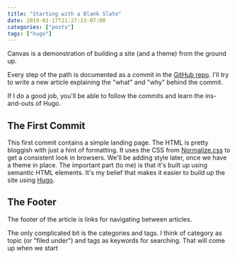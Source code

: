 ```yaml
---
title: "Starting with a Blank Slate"
date: 2019-01-17T21:27:13-07:00
categories: ["posts"]
tags: ["hugo"]
---
```


Canvas is a demonstration of building a site (and a theme) from the ground up.
<!--more-->

Every step of the path is documented as a commit in the [GitHub repo](https://github.com/mdhender/canvas").
I'll try to write a new article explaining the "what" and "why" behind the commit.

If I do a good job, you'll be able to follow the commits and learn the ins-and-outs of Hugo.

## The First Commit

This first commit contains a simple landing page.
The HTML is pretty bloggish with just a hint of formatting.
It uses the CSS from [Normalize.css](https://github.com/necolas/normalize.css) to get a consistent look in browsers.
We'll be adding style later, once we have a theme in place.
The important part (to me) is that it's built up using semantic HTML elements.
It's my belief that makes it easier to build up the site using [Hugo](https://gohugo.io).

## The Footer

The footer of the article is links for navigating between articles.

The only complicated bit is the categories and tags.
I think of category as topic (or "filed under") and tags as keywords for searching.
That will come up when we start
